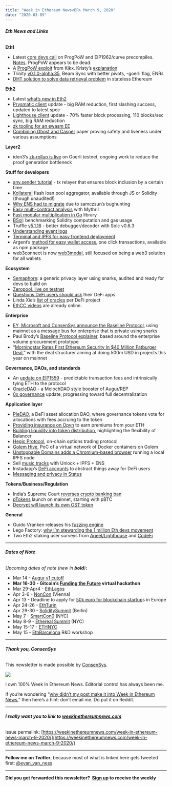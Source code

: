 ```yaml
---
title: "Week in Ethereum News<BR> March 9, 2020"
date: "2020-03-09"
---
```


###### **Eth News and Links**

**Eth1**

- Latest [core devs call](https://youtu.be/kham8c0qhmw) on ProgPoW and EIP1962/curve precompiles. [Notes](https://twitter.com/TimBeiko/status/1235924874973138944). ProgPoW appears to be dead.
- A [ProgPoW exploit](https://github.com/kik/progpow-exploit) from Kikx. Kristy’s [explanation](https://twitter.com/OhGodAGirl/status/1235358803668975617)
- Trinity [v0.1.0-alpha.35](https://trinity-client.readthedocs.io/en/latest/release_notes.html#trinity-0-1-0-alpha-35-2020-03-03), Beam Sync with better pivots, -goerli flag, ENRs
- [DHT solution to solve data retrieval problem](https://ethresear.ch/t/dht-based-solution-for-the-data-retrieval-problem-under-the-stateless-paradigm/7070) in stateless Ethereum

**Eth2**

- Latest [what’s new in Eth2](https://hackmd.io/@benjaminion/wnie2_200306)
- [Prysmatic client](https://medium.com/prysmatic-labs/eth-2-0-dev-update-45-cross-compiles-slashing-protection-2e6359e15195) update - big RAM reduction, first slashing success, updated to latest spec
- [Lighthouse client](https://lighthouse.sigmaprime.io/update-22.html) update - 70% faster block processing, 110 blocks/sec sync, big RAM reduction
- [zk tooling for an ewasm EE](https://ethresear.ch/t/zero-knowledge-tooling-for-an-eth-2-0-wasm-execution-layer/7080)
- [Combining Ghost and Casper](https://arxiv.org/abs/2003.03052) paper proving safety and liveness under various assumptions

**Layer2**

- iden3’s [zk-rollup is live](https://blog.iden3.io/announcing-zkrollup-first-public-testnet.html) on Goerli testnet, ongoing work to reduce the proof generation bottleneck

**Stuff for developers**

- [any.sender tutorial](https://github.com/PISAresearch/docs.any.sender/tree/master/docs/echoWalkthrough) - tx relayer that ensures block inclusion by a certain time
- [Kollateral](https://twitter.com/kollateralco/status/1235994141055574016) flash loan pool aggregator, available through JS or Solidity (though unaudited!)
- [Why ENS had to migrate](https://medium.com/the-ethereum-name-service/lets-talk-ens-migration-a92d5c21df28) due to samczsun’s bughunting
- [Easy multi-contract analysis](https://blog.mythx.io/misc/easy-multi-contract-security-analysis-using-mythril/) with Mythril
- [Fast modular multiplication in Go](https://hackmd.io/@zkteam/modular_multiplication) library
- [BSol](https://medium.com/@giulio.rebuffo/bsol-benchmarking-solidity-smart-contract-acd78f3b259b): benchmarking Solidity computation and gas usage
- Truffle [v5.1.16](https://github.com/trufflesuite/truffle/releases/tag/v5.1.16) - better debugger/decoder with Solc v0.6.3
- [Understanding event logs](https://medium.com/mycrypto/understanding-event-logs-on-the-ethereum-blockchain-f4ae7ba50378)
- [Terminal and IPFS for easy frontend deployment](https://medium.com/coinmonks/terminal-co-ipfs-web3-deployment-simplified-da70efee7e74)
- Argent’s [method for easy wallet access](https://medium.com/argenthq/faster-cheaper-and-safer-dapp-access-70057611ed46), one click transactions, available as npm package
- web3connect is now [web3modal](https://www.npmjs.com/package/web3modal), still focused on being a web3 solution for all wallets

**Ecosystem**

- [Semaphore](https://medium.com/@weijiek/release-announcement-semaphore-a-zero-knowledge-gadget-for-ethereum-5b671cd360d4): a generic privacy layer using snarks, audited and ready for devs to build on
- [Zeropool, live on testnet](https://twitter.com/ZeroPoolNetwork/status/1235220309596393473)
- [Questions DeFi users should ask](https://diligence.consensys.net/blog/2020/03/questions-defi-users-should-be-asking-defi-developers/) their DeFi apps
- Linda Xie’s [list of oracles](https://docs.google.com/spreadsheets/d/1zdCqw5E4ljSL1KYpjimX6RVrkg_2leHMZGEikv610ac/edit#gid=0) per DeFi project
- [EthCC videos](https://www.reddit.com/r/ethereum/comments/fcsolo/ethcc_3_livestreams/) are already online.

**Enterprise**

- [EY, Microsoft and ConsenSys announce the Baseline Protocol](https://consensys.net/blog/press-release/ey-and-consensys-announce-formation-of-baseline-protocol-initiative-to-make-ethereum-mainnet-safe-and-effective-for-enterprises/), using mainnet as a message bus for enterprise that is private using snarks
- Paul Brody’s [Baseline Protocol explainer](https://www.reddit.com/r/ethfinance/comments/fds4sy/a_sort_of_baseline_explainer_faq/), based around the enterprise volume procurement prototype
- “[Morningstar Rates First Ethereum Security In $40 Million Fatburger Deal](https://www.forbes.com/sites/michaeldelcastillo/2020/03/08/morningstar-rates-first-ethereum-debt-security-in-40-million-fatburger-deal/#1326e6292abd),” with the deal structurer aiming at doing 500m USD in projects this year on mainnet

**Governance, DAOs, and standards**

- An [update on EIP1559](https://eipupdate.substack.com/p/eip-update-issue-1-eip-1559) - predictable transaction fees and intrinsically tying ETH to the protocol
- [OracleDAO](https://hackmd.io/@oracle-dao/Sk-uHkX78) - a MolochDAO style booster of Augur/REP
- [0x governance](https://blog.0xproject.com/0x-governance-in-2020-and-beyond-9e7703bc1c54) update, progressing toward full decentralization

**Application layer**

- [PieDAO](https://medium.com/piedao/introducing-piedao-the-asset-allocation-dao-1af9eec5ee4), a DeFi asset allocation DAO, where governance tokens vote for allocations with fees accruing to the token
- [Providing insurance on Opyn](https://medium.com/opyn/providing-insurance-on-opyn-b370e67a709a) to earn premiums from your ETH
- [Building liquidity into token distribution](https://medium.com/balancer-protocol/building-liquidity-into-token-distribution-a49d4286e0d4), highlighting the flexibility of Balancer
- [Hegic Protocol](https://ethresear.ch/t/announcing-hegic-protocol-and-the-concept-of-a-hedge-contract/7023), on-chain options trading protocol
- [Golem Hive](https://blog.golemproject.net/golem-hive/), PoC of a virtual network of Docker containers on Golem
- [Unstoppable Domains adds a Chromium-based browser](https://unstoppabledomains.com/browser) running a local IPFS node
- Sell [music tracks](https://twitter.com/zpl1t/status/1235859268630228992) with Unlock + IPFS + ENS
- Instadapp’s [DeFi accounts](https://blog.instadapp.io/defi-smart-accounts/) to abstract things away for DeFi users
- [Messaging and privacy in Status](https://our.status.im/breaking-down-the-private-secure-messenger/)

**Tokens/Business/Regulation**

- India’s Supreme Court [reverses crypto banking ban](https://www.reuters.com/article/us-india-cryptocurrency-idUSKBN20R0KV)
- [pTokens](https://medium.com/provable/ptokens-launch-on-mainnet-8c0a0cffa24f) launch on mainnet, starting with pBTC
- [Decrypt will launch its own OST token](https://decrypt.co/21234/decrypt-announces-the-launch-of-its-own-token)

**General**

- Guido Vranken releases his [fuzzing engine](https://github.com/guidovranken/vfuzz)
- Lego Factory: [why I’m stewarding the 1 million Eth devs movement](https://medium.com/1milliondevs/why-im-stewarding-the-one-million-developers-movement-2536c1be26fe)
- Two Eth2 staking user surveys from [Aqeel/Lighthouse](https://docs.google.com/forms/d/e/1FAIpQLSfDgb4KX23jFqkTj9z5ly2wp5Nc6O2Yyn3f5Ihx2q4m5dY6YA/viewform) and [CodeFi](https://www.surveygizmo.com/s3/5478500/3b7114adf13d)

* * *

###### **Dates of Note**

_Upcoming dates of note (new in **bold**)_**:**

- Mar 14 - [Augur v1 cutoff](https://github.com/AugurProject/augur-app/releases/tag/v1.16.10)
- **Mar 16-30 - Gitcoin’s [Funding the Future](https://hackathons.gitcoin.co/funding-the-future) virtual hackathon**
- Mar 29-Apr4 - [EthLagos](https://ethlagos.io/)
- Apr 3-6 - [NonCon](https://noncon.org/) (Vienna)
- Apr 13 - Deadline to apply for [50k euro for blockchain startup](https://blockchers.eu/open-calls/)s in Europe
- Apr 24-26 - [EthTurin](https://ethturin.com/)
- Apr 29-30 - [SoliditySummit](https://solidity-summit.ethereum.org/) (Berlin)
- May 7 - [SmartCon0](https://blog.chain.link/announcing-the-smart-contract-summit-smartcon-0-powered-by-chainlink/) (NYC)
- May 8-9 - [Ethereal Summit](https://www.etherealsummit.com/) (NYC)
- May 15-17 - [ETHNYC](https://nyc.ethglobal.co/)
- May 15 - [EthBarcelona](https://ethbarcelona.github.io/) R&D workshop

* * *

###### **Thank you, ConsenSys**

This newsletter is made possible by [ConsenSys](https://consensys.net/).  

[![](https://cdn.substack.com/image/fetch/w_1456,c_limit,f_auto,q_auto:good/https%3A%2F%2Fbucketeer-e05bbc84-baa3-437e-9518-adb32be77984.s3.amazonaws.com%2Fpublic%2Fimages%2F08f1b2fd-57e2-4d4b-bd42-730c769114be_240x240.jpeg)](https://cdn.substack.com/image/fetch/c_limit,f_auto,q_auto:good/https%3A%2F%2Fbucketeer-e05bbc84-baa3-437e-9518-adb32be77984.s3.amazonaws.com%2Fpublic%2Fimages%2F08f1b2fd-57e2-4d4b-bd42-730c769114be_240x240.jpeg)

I own 100% Week In Ethereum News. Editorial control has always been me.

If you’re wondering “[why didn’t my post make it into Week in Ethereum News](https://www.evanvanness.com/post/179914035841/why-didnt-my-post-make-the-newsletter),” then here’s a hint: don’t email me. Do put it on Reddit.

* * *

###### **I really want you to link to [weekinethereumnews.com](https://weekinethereumnews.com/)**

Issue permalink: [https://weekinethereumnews.com/week-in-ethereum-news-march-9-2020/](https://weekinethereumnews.com/week-in-ethereum-news-march-9-2020/)

* * *

**Follow me on Twitter**, because most of what is linked here gets tweeted first: [@evan\_van\_ness](https://twitter.com/evan_van_ness)

* * *

**Did you get forwarded this newsletter?  [Sign up](https://weekinethereum.substack.com/subscribe#about) to receive the weekly**
